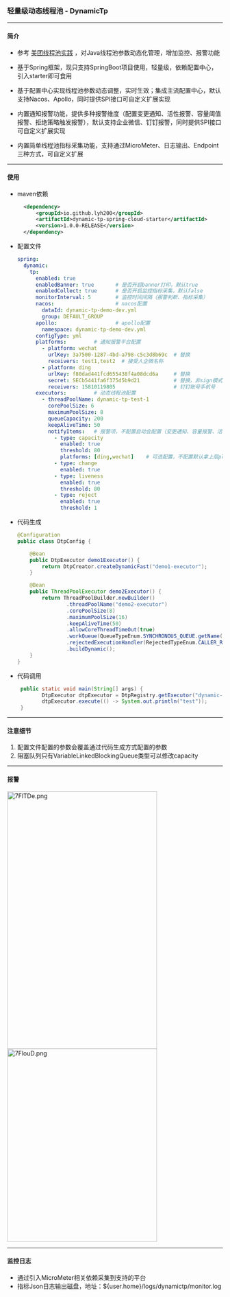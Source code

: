 ###  轻量级动态线程池 - DynamicTp



***

#### 简介

+ 参考 [美团线程池实践](https://tech.meituan.com/2020/04/02/java-pooling-pratice-in-meituan.html) ，对Java线程池参数动态化管理，增加监控、报警功能

+ 基于Spring框架，现只支持SpringBoot项目使用，轻量级，依赖配置中心，引入starter即可食用

+ 基于配置中心实现线程池参数动态调整，实时生效；集成主流配置中心，默认支持Nacos、Apollo，同时提供SPI接口可自定义扩展实现

+ 内置通知报警功能，提供多种报警维度（配置变更通知、活性报警、容量阈值报警、拒绝策略触发报警），默认支持企业微信、钉钉报警，同时提供SPI接口可自定义扩展实现

+ 内置简单线程池指标采集功能，支持通过MicroMeter、日志输出、Endpoint三种方式，可自定义扩展

  

***

####  使用

+ maven依赖

  ```xml
    <dependency>
        <groupId>io.github.lyh200</groupId>
        <artifactId>dynamic-tp-spring-cloud-starter</artifactId>
        <version>1.0.0-RELEASE</version>
    </dependency>
  ```



+ 配置文件

  ```yaml
  spring:
    dynamic:
      tp:
        enabled: true
        enabledBanner: true       # 是否开启banner打印，默认true
        enabledCollect: true      # 是否开启监控指标采集，默认false
        monitorInterval: 5        # 监控时间间隔（报警判断、指标采集）
        nacos:                    # nacos配置
          dataId: dynamic-tp-demo-dev.yml
          group: DEFAULT_GROUP
        apollo:                   # apollo配置
          namespace: dynamic-tp-demo-dev.yml
        configType: yml
        platforms:         # 通知报警平台配置
          - platform: wechat
            urlKey: 3a7500-1287-4bd-a798-c5c3d8b69c  # 替换
            receivers: test1,test2  # 接受人企微名称
          - platform: ding
            urlKey: f80dad441fcd655438f4a08dcd6a     # 替换
            secret: SECb5441fa6f375d5b9d21           # 替换，非sign模式可以没有此值
            receivers: 15810119805                   # 钉钉账号手机号          
        executors:         # 动态线程池配置
          - threadPoolName: dynamic-tp-test-1
            corePoolSize: 6
            maximumPoolSize: 8
            queueCapacity: 200
            keepAliveTime: 50
            notifyItems:   # 报警项，不配置自动会配置（变更通知、容量报警、活性报警、拒绝报警）
              - type: capacity
                enabled: true
                threshold: 80
                platforms: [ding,wechat]    # 可选配置，不配置默认拿上层platforms配置的所以平台
              - type: change
                enabled: true
              - type: liveness
                enabled: true
                threshold: 80
              - type: reject
                enabled: true
                threshold: 1
  ```



+ 代码生成

  ```java
  @Configuration
  public class DtpConfig {
  
      @Bean
      public DtpExecutor demo1Executor() {
          return DtpCreator.createDynamicFast("demo1-executor");
      }
  
      @Bean
      public ThreadPoolExecutor demo2Executor() {
          return ThreadPoolBuilder.newBuilder()
                  .threadPoolName("demo2-executor")
                  .corePoolSize(8)
                  .maximumPoolSize(16)
                  .keepAliveTime(50)
                  .allowCoreThreadTimeOut(true)
                  .workQueue(QueueTypeEnum.SYNCHRONOUS_QUEUE.getName(), null, false)
                  .rejectedExecutionHandler(RejectedTypeEnum.CALLER_RUNS_POLICY.getName())
                  .buildDynamic();
      }
  }
  ```

  

+ 代码调用

  ```java
   public static void main(String[] args) {
          DtpExecutor dtpExecutor = DtpRegistry.getExecutor("dynamic-tp-test-1");
          dtpExecutor.execute(() -> System.out.println("test"));
   }
  ```



***

####  注意细节

1. 配置文件配置的参数会覆盖通过代码生成方式配置的参数
2. 阻塞队列只有VariableLinkedBlockingQueue类型可以修改capacity



***

#### 报警

<a href="https://imgtu.com/i/7FlTDe"><img src="https://s4.ax1x.com/2022/01/09/7FlTDe.png" alt="7FlTDe.png" border="0" width=350px height=600px/></a>              <a href="https://imgtu.com/i/7FlouD"><img src="https://s4.ax1x.com/2022/01/09/7FlouD.md.png" alt="7FlouD.png" border="0" width=350px height=450px/></a>



***

#### 监控日志

+ 通过引入MicroMeter相关依赖采集到支持的平台
+ 指标Json日志输出磁盘，地址：${user.home}/logs/dynamictp/monitor.log